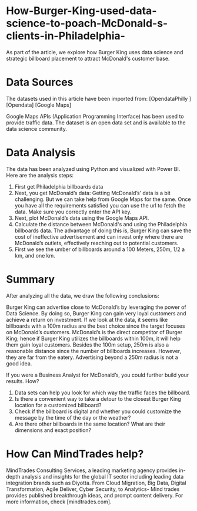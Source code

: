 # How-Burger-King-used-data-science-to-poach-McDonald-s-clients-in-Philadelphia-
As part of the article, we explore how Burger King uses data science and strategic billboard placement to attract McDonald's customer base. 

# Data Sources
The datasets used in this article have been imported from:
[OpendataPhilly ]
[Opendata]
[Google Maps] 

Google Maps APIs (Application Programming Interface) has been used to provide traffic data. The dataset is an open data set and is available to the data science community.  

# Data Analysis
The data has been analyzed using Python and visualized with Power BI. Here are the analysis steps: 
1. First get Philadelphia billboards data 
2. Next, you get McDonald’s data: Getting McDonald’s’ data is a bit challenging. But we can take help from Google Maps for the same. Once you have all the requirements satisfied you can use the url to fetch the data. Make sure you correctly enter the API key.
3. Next, plot McDonald’s data using the Google Maps API.
4. Calculate the distance between McDonald's and using the Philadelphia billboards data. The advantage of doing this is, Burger King can save the cost of ineffective advertisement and can invest only where there are McDonald’s outlets, effectively reaching out to potential customers. 
5. First we see the umber of billboards around a 100 Meters, 250m, 1/2 a km, and one km. 

# Summary
After analyzing all the data, we draw the following conclusions:

Burger King can advertise close to McDonald’s by leveraging the power of Data Science. By doing so, Burger King can gain very loyal customers and achieve a return on investment. 
If we look at the data, it seems like billboards with a 100m radius are the best choice since the target focuses on McDonald’s customers. 
McDonald’s is the direct competitor of Burger King; hence if Burger King utilizes the billboards within 100m, it will help them gain loyal customers. 
Besides the 100m setup, 250m is also a reasonable distance since the number of billboards increases. However, they are far from the eatery. Advertising beyond a 250m radius is not a good idea.

If you were a Business Analyst for McDonald’s, you could further build your results. How? 
1. Data sets can help you look for which way the traffic faces the billboard. 
2. Is there a convenient way to take a detour to the closest Burger King location for a customized billboard?
3. Check if the billboard is digital and whether you could customize the message by the time of the day or the weather?
4. Are there other billboards in the same location? What are their dimensions and exact position? 

# How Can MindTrades help?
MindTrades Consulting Services, a leading marketing agency provides in-depth analysis and insights for the global IT sector including leading data integration brands such as Diyotta. From Cloud Migration, Big Data, Digital Transformation, Agile Deliver, Cyber Security, to Analytics- Mind trades provides published breakthrough ideas, and prompt content delivery. For more information, check [mindtrades.com].


 


